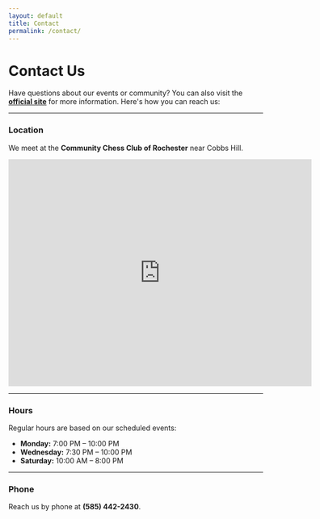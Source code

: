 ```yaml
---
layout: default
title: Contact
permalink: /contact/
---
```


# Contact Us <i class="fas fa-envelope text-success"></i>

Have questions about our events or community? You can also visit the **[official site](https://rochesterchessclub.org/)** for more information. Here's how you can reach us:

---

### Location <i class="fas fa-map-marker-alt text-danger"></i>
We meet at the **Community Chess Club of Rochester** near Cobbs Hill.

<iframe src="https://www.google.com/maps/embed?pb=!1m18!1m12!1m3!1d5822.22165406604!2d-77.56481832347187!3d43.14420198520202!2m3!1f0!2f0!3f0!3m2!1i1024!2i768!4f13.1!3m3!1m2!1s0x89d6b57df6d6ebef%3A0xf3e9db453ff7fcb9!2sChess%20Gorilla!5e0!3m2!1sen!2sus!4v1738529258733!5m2!1sen!2sus" width="600" height="450" style="border:0;" allowfullscreen="" loading="lazy" referrerpolicy="no-referrer-when-downgrade"></iframe>

---

### Hours <i class="fas fa-clock text-info"></i>
Regular hours are based on our scheduled events:

- **Monday:** 7:00 PM – 10:00 PM
- **Wednesday:** 7:30 PM – 10:00 PM
- **Saturday:** 10:00 AM – 8:00 PM

---

### Phone <i class="fas fa-phone text-primary"></i>
Reach us by phone at **(585) 442-2430**.